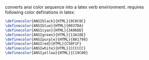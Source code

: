 converts ansi color sequence into a latex verb envirionment.
requires following color definations in latex:
```latex
\definecolor{ANSIblack}{HTML}{0C0C0C}
\definecolor{ANSIblue}{HTML}{0037DA}
\definecolor{ANSIcyan}{HTML}{3A96DD}
\definecolor{ANSIgreen}{HTML}{13A10E}
\definecolor{ANSIpurple}{HTML}{881798}
\definecolor{ANSIred}{HTML}{C50F1F}
\definecolor{ANSIwhite}{HTML}{CCCCCC}
\definecolor{ANSIyellow}{HTML}{C19C00}
```
